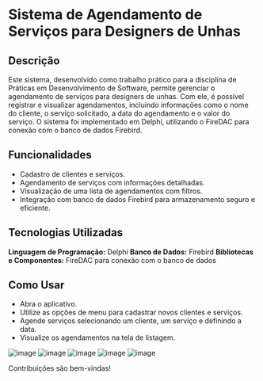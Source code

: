 # Sistema de Agendamento de Serviços para Designers de Unhas
## Descrição
Este sistema, desenvolvido como trabalho prático para a disciplina de Práticas em Desenvolvimento de Software, permite gerenciar o agendamento de serviços para designers de unhas. Com ele, é possível registrar e visualizar agendamentos, incluindo informações como o nome do cliente, o serviço solicitado, a data do agendamento e o valor do serviço. O sistema foi implementado em Delphi, utilizando o FireDAC para conexão com o banco de dados Firebird.
## Funcionalidades
* Cadastro de clientes e serviços.
* Agendamento de serviços com informações detalhadas.
* Visualização de uma lista de agendamentos com filtros.
* Integração com banco de dados Firebird para armazenamento seguro e eficiente.

## Tecnologias Utilizadas
**Linguagem de Programação:** Delphi
**Banco de Dados:** Firebird
**Bibliotecas e Componentes:** FireDAC para conexão com o banco de dados

## Como Usar
* Abra o aplicativo.
* Utilize as opções de menu para cadastrar novos clientes e serviços.
* Agende serviços selecionando um cliente, um serviço e definindo a data.
* Visualize os agendamentos na tela de listagem.


![image](https://github.com/user-attachments/assets/5535f873-ee78-4d79-a1a6-8eb788516bb5)
![image](https://github.com/user-attachments/assets/26b20675-4cd0-46b9-82cd-f0285ec97832)
![image](https://github.com/user-attachments/assets/b69fdf9c-cf79-4bd4-9758-e50b43a7a824)
![image](https://github.com/user-attachments/assets/63689ed8-2b0b-4309-a1b2-7483f8ed378e)
![image](https://github.com/user-attachments/assets/1ed2d78b-e87c-4754-9644-afc676813b4f)

Contribuições são bem-vindas!
